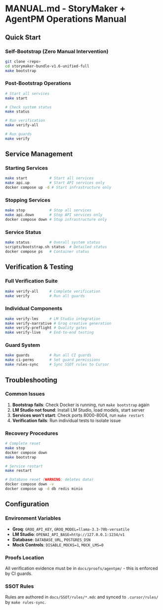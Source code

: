 # MANUAL.md - StoryMaker + AgentPM Operations Manual

## Quick Start

### Self-Bootstrap (Zero Manual Intervention)
```bash
git clone <repo>
cd storymaker-bundle-v1.6-unified-full
make bootstrap
```

### Post-Bootstrap Operations
```bash
# Start all services
make start

# Check system status
make status

# Run verification
make verify-all

# Run guards
make verify
```

## Service Management

### Starting Services
```bash
make start          # Start all services
make api.up         # Start API services only
docker compose up -d # Start infrastructure only
```

### Stopping Services
```bash
make stop           # Stop all services
make api.down       # Stop API services only
docker compose down # Stop infrastructure only
```

### Service Status
```bash
make status         # Overall system status
scripts/bootstrap.sh status  # Detailed status
docker compose ps   # Container status
```

## Verification & Testing

### Full Verification Suite
```bash
make verify-all     # Complete verification
make verify         # Run all guards
```

### Individual Components
```bash
make verify-lms     # LM Studio integration
make verify-narrative # Groq creative generation
make verify-preflight # Quality gates
make verify-live    # End-to-end testing
```

### Guard System
```bash
make guards         # Run all CI guards
make ci-perms       # Set guard permissions
make rules-sync     # Sync SSOT rules to Cursor
```

## Troubleshooting

### Common Issues
1. **Bootstrap fails**: Check Docker is running, run `make bootstrap` again
2. **LM Studio not found**: Install LM Studio, load models, start server
3. **Services won't start**: Check ports 8000-8004, run `make restart`
4. **Verification fails**: Run individual tests to isolate issue

### Recovery Procedures
```bash
# Complete reset
make stop
docker compose down
make bootstrap

# Service restart
make restart

# Database reset (WARNING: deletes data)
docker compose down -v
docker compose up -d db redis minio
```

## Configuration

### Environment Variables
- **Groq**: `GROQ_API_KEY`, `GROQ_MODEL=llama-3.3-70b-versatile`
- **LM Studio**: `OPENAI_API_BASE=http://127.0.0.1:1234/v1`
- **Database**: `DATABASE_URL`, `POSTGRES_DSN`
- **Mock Controls**: `DISABLE_MOCKS=1`, `MOCK_LMS=0`

### Proofs Location
All verification evidence must be in `docs/proofs/agentpm/` - this is enforced by CI guards.

### SSOT Rules
Rules are authored in `docs/SSOT/rules/*.mdc` and synced to `.cursor/rules/` by `make rules-sync`.

